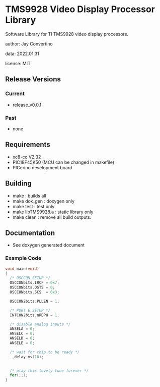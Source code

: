 # TMS9928 Video Display Processor Library

Software Library for TI TMS9928 video display processors.  

author: Jay Convertino  

data: 2022.01.31  

license: MIT

## Release Versions
### Current
  - release_v0.0.1

### Past
  - none
  
## Requirements
  - xc8-cc V2.32
  - PIC18F45K50 (MCU can be changed in makefile)
  - PICerino development board

## Building
  - make : builds all
  - make dox_gen : doxygen only
  - make test : test only
  - make libTMS9928.a : static library only
  - make clean : remove all build outputs.
  
## Documentation
  - See doxygen generated document
  
### Example Code
```c
void main(void) 
{
  /* OSCCON SETUP */
  OSCCONbits.IRCF = 0x7;
  OSCCONbits.OSTS = 0;
  OSCCONbits.SCS  = 0x3;

  OSCCON2bits.PLLEN = 1;

  /* PORT E SETUP */
  INTCON2bits.nRBPU = 1;

  /* disable analog inputs */
  ANSELA = 0;
  ANSELC = 0;
  ANSELD = 0;
  ANSELE = 0;

  /* wait for chip to be ready */
  __delay_ms(10);

  
  /* play this lovely tune forever */
  for(;;);
}
```
